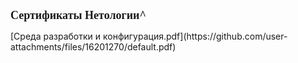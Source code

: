 <p><span style="font-size:18px"><strong><span style="font-family:Tahoma">Сертификаты Нетологии^</span></strong></span></p>
[Среда разработки и конфигурация.pdf](https://github.com/user-attachments/files/16201270/default.pdf)
